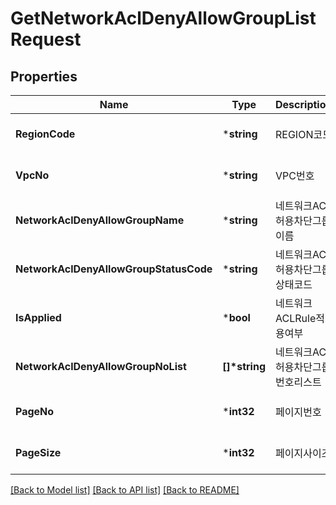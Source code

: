 # GetNetworkAclDenyAllowGroupListRequest

## Properties
Name | Type | Description | Notes
------------ | ------------- | ------------- | -------------
**RegionCode** | ***string** | REGION코드 | [optional] [default to null]
**VpcNo** | ***string** | VPC번호 | [optional] [default to null]
**NetworkAclDenyAllowGroupName** | ***string** | 네트워크ACL허용차단그룹이름 | [optional] [default to null]
**NetworkAclDenyAllowGroupStatusCode** | ***string** | 네트워크ACL허용차단그룹상태코드 | [optional] [default to null]
**IsApplied** | ***bool** | 네트워크ACLRule적용여부 | [optional] [default to null]
**NetworkAclDenyAllowGroupNoList** | **[]\*string** | 네트워크ACL허용차단그룹번호리스트 | [optional] [default to null]
**PageNo** | ***int32** | 페이지번호 | [optional] [default to null]
**PageSize** | ***int32** | 페이지사이즈 | [optional] [default to null]

[[Back to Model list]](../README.md#documentation-for-models) [[Back to API list]](../README.md#documentation-for-api-endpoints) [[Back to README]](../README.md)


